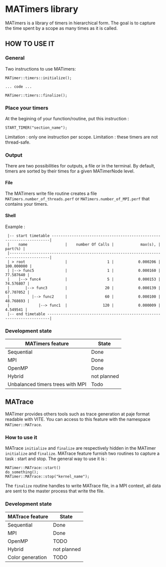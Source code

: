 # MATimers library

MATimers is a library of timers in hierarchical form. The goal is to capture the time spent by a scope as many times as it is called.

## HOW TO USE IT

### General

Two instructions to use MATimers: 

```
MATimer::timers::initialize();

... code ...

MATimer::timers::finalize();
```

### Place your timers

At the begining of your function/routine, put this instruction :

```
START_TIMER("section_name");
```

Limitation : only one instruction per scope.
Limitation : these timers are not thread-safe.

### Output

There are two possibilities for outputs, a file or in the terminal. By default, timers are sorted by their times for a given MATimerNode level.

#### File

The MATimers write file routine creates a file `MATimers.number_of_threads.perf` or `MATimers.number_of_MPI.perf` that contains your timers.

#### Shell

Example :

```
 |-- start timetable ---------------------------------------------------------------------|
 |    name                 |    number Of Calls |            max(s), |            part(%) |
 |----------------------------------------------------------------------------------------|
 | > root                  |                  1 |           0.000206 |         100.000000 |
 | |--> func5              |                  1 |           0.000160 |          77.587640 |
 |    |--> func4           |                  5 |           0.000153 |          74.576807 |
 |       |--> func3        |                 20 |           0.000139 |          67.707052 |
 |          |--> func2     |                 60 |           0.000100 |          48.768693 |
 |             |--> func1  |                120 |           0.000009 |           4.549541 |
 |-- end timetable -----------------------------------------------------------------------|
```
### Development state

| MATimers feature                 | State       |
|----------------------------------|-------------|
| Sequential                       | Done        |
| MPI                              | Done        |
| OpenMP                           | Done        |
| Hybrid                           | not planned |
| Unbalanced timers trees with MPI | Todo        |

## MATrace

MATimer provides others tools such as trace generation at paje format readable with VITE. You can access to this feature with the namespace `MATimer::MATrace`.

### How to use it

MATrace `initialize` and `finalize` are respectively hidden in the MATimer `initialize` and `finalize`. MATrace feature furnish two routines to capture a task : start and stop. The general way to use it is :

```
MATimer::MATrace::start()
do_something();
MATimer::MATrace::stop("kernel_name");
```

The `finalize` routine handles to write MATrace file, in a MPI context, all data are sent to the master process that write the file.

### Development state

| MATrace feature  | State       |
|------------------|-------------|
| Sequential       | Done        |
| MPI              | Done        |
| OpenMP           | TODO        |
| Hybrid           | not planned |
| Color generation | TODO        |

